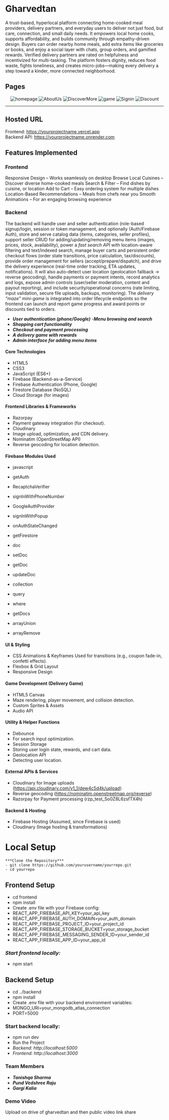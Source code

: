# Gharvedtan

A trust-based, hyperlocal platform connecting home-cooked meal providers, 
delivery partners, and everyday users to deliver not just food, but care, 
connection, and small daily needs. It empowers local home cooks, supports 
affordability, and builds community through empathy-driven design. Buyers can 
order nearby home meals, add extra items like groceries or books, and enjoy a 
social layer with chats, group orders, and gamified rewards. Verified delivery 
partners are rated on helpfulness and incentivized for multi-tasking. The platform 
fosters dignity, reduces food waste, fights loneliness, and creates 
micro-jobs—making every delivery a step toward a kinder, more connected 
neighborhood.



##  Pages

<p align="center">
  <img src="images/homepage.png" alt="homepage">
  <img src="images/aboutus.png" alt="AboutUs" >
  <img src="images/discovermore.png" alt="DiscoverMore">
  <img src="images/game.png" alt="game">
  <img src="images/signin.png" alt="Signin">
  <img src="images/discount.png" alt="Discount">
</p>


---
## Hosted URL 
Frontend: https://yourprojectname.vercel.app   
Backend API: https://yourprojectname.onrender.com


## Features Implemented 
### **Frontend**
Responsive Design – Works seamlessly on desktop
 Browse Local Cuisines – Discover diverse home-cooked meals
 Search & Filter – Find dishes by cuisine, or location
 Add to Cart – Easy ordering system for multiple dishes
 Location-Based Recommendations – Meals from chefs near you
 Smooth Animations – For an engaging browsing experience
### **Backend** 
The backend will handle user and seller authentication (role-based signup/login, 
session or token management,  and optionally (Auth/Firebase Auth), store and 
serve catalog data (items, categories, seller profiles), support seller CRUD for 
adding/updating/removing menu items (images, prices, stock, availability), power 
a *fast search API* with location-aware filtering and text/indexed search, manage 
buyer carts and persistent order checkout flows (order state transitions, price 
calculation, tax/discounts), provide order management for sellers 
(accept/prepare/dispatch), and drive the delivery experience (real-time order 
tracking, ETA updates, notifications). It will also auto-detect user location 
(geolocation fallback → reverse geocoding), handle payments or payment 
intents, record analytics and logs, expose admin controls (user/seller moderation, 
content and payout reporting), and include security/operational concerns (rate 
limiting, input validation, secure file uploads, backups, monitoring). The *delivery 
“maze” mini-game* is integrated into order lifecycle endpoints so the frontend can 
launch and report game progress and award points or discounts tied to orders. 
- ***User authentication (phone/Google)***
 -***Menu browsing and search***
- ***Shopping cart functionality*** 
- ***Checkout and payment processing***
- ***A delivery game with rewards*** 
- ***Admin interface for adding menu items*** 

#### Core Technologies 
- HTML5 
- CSS3 
- JavaScript (ES6+) 
- Firebase (Backend-as-a-Service) 
- Firebase Authentication (Phone, Google) 
- Firestore Database (NoSQL) 
- Cloud Storage (for images) 
#### Frontend Libraries & Frameworks 
- Razorpay 
- Payment gateway integration (for checkout). 
- Cloudinary 
- Image upload, optimization, and CDN delivery. 
- Nominatim (OpenStreetMap API) 
- Reverse geocoding for location detection. 
#### Firebase Modules Used 
- javascript 
- getAuth  
- RecaptchaVerifier
- signInWithPhoneNumber  
- GoogleAuthProvider  
- signInWithPopup 
- onAuthStateChanged  

 
-  getFirestore  
- doc  
- setDoc  
- getDoc
- updateDoc  
- collection  
- query  
- where 
- getDocs
- arrayUnion  
- arrayRemove

#### UI & Styling 
- CSS Animations & Keyframes 
Used for transitions (e.g., coupon fade-in, confetti effects). 
- Flexbox & Grid Layout 
- Responsive Design  
#### Game Development (Delivery Game) 
- HTML5 Canvas 
- Maze rendering, player movement, and collision detection. 
- Custom Sprites & Assets 
- Audio API 
  
#### Utility & Helper Functions 
- Debounce 
- For search input optimization. 
- Session Storage 
- Storing user login state, rewards, and cart data. 
- Geolocation API 
- Detecting user location. 
#### External APIs & Services 
- Cloudinary for Image uploads 
(https://api.cloudinary.com/v1_1/dew4c5d4k/upload) 
- Reverse geocoding 
(https://nominatim.openstreetmap.org/reverse) 
- Razorpay for Payment processing (rzp_test_So0Z8L6zsfTX4h) 
#### Backend & Hosting 
- Firebase Hosting (Assumed, since Firebase is used) 
- Cloudinary (Image hosting & transformations) 

# Local Setup
```
***Clone the Repository***
- git clone https://github.com/yourusername/yourrepo.git 
- cd yourrepo
``` 
## Frontend Setup 
- cd frontend 
- npm install 
- Create .env file with your Firebase config: 
- REACT_APP_FIREBASE_API_KEY=your_api_key 
- REACT_APP_FIREBASE_AUTH_DOMAIN=your_auth_domain 
- REACT_APP_FIREBASE_PROJECT_ID=your_project_id 
- REACT_APP_FIREBASE_STORAGE_BUCKET=your_storage_bucket 
- REACT_APP_FIREBASE_MESSAGING_SENDER_ID=your_sender_id 
- REACT_APP_FIREBASE_APP_ID=your_app_id 
### ***Start frontend locally:*** 
- npm start 
## Backend Setup  
- cd ../backend 
- npm install 
- Create .env file with your backend environment variables: 
- MONGO_URI=your_mongodb_atlas_connection
- PORT=5000 
### Start backend locally: 
- npm run dev 
- Run the Project 
- *Backend: http://localhost:5000*
- *Frontend: http://localhost:3000*

### Team Members 
- ***Tanishqa Sharma***  
- ***Pund Vedshree Raju***
- ***Gargi Kalia*** 
### Demo Video 
Upload on drive of gharvedtan and then public video link share  
